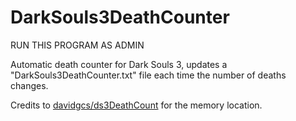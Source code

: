 # DarkSouls3DeathCounter
RUN THIS PROGRAM AS ADMIN

Automatic death counter for Dark Souls 3, updates a "DarkSouls3DeathCounter.txt" file each time the number of deaths changes.

Credits to [davidgcs/ds3DeathCount](https://github.com/davidgcs/ds3DeathCount) for the memory location.
